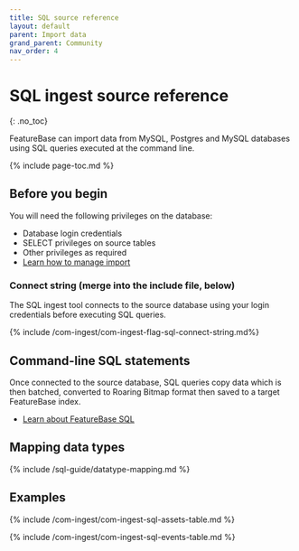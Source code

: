 ```yaml
---
title: SQL source reference
layout: default
parent: Import data
grand_parent: Community
nav_order: 4
---
```


# SQL ingest source reference
{: .no_toc}

FeatureBase can import data from MySQL, Postgres and MySQL databases using SQL queries executed at the command line.

{% include page-toc.md %}

## Before you begin

You will need the following privileges on the database:
* Database login credentials
* SELECT privileges on source tables
* Other privileges as required
* [Learn how to manage import](/docs/community/com-ingest/com-ingest-manage)

### Connect string (merge into the include file, below)

The SQL ingest tool connects to the source database using your login credentials before executing SQL queries.

{% include /com-ingest/com-ingest-flag-sql-connect-string.md%}

## Command-line SQL statements

Once connected to the source database, SQL queries copy data which is then batched, converted to Roaring Bitmap format then saved to a target FeatureBase index.

* [Learn about FeatureBase SQL](/sql-guide/sql-guide-home)

## Mapping data types

{% include /sql-guide/datatype-mapping.md %}

## Examples

{% include /com-ingest/com-ingest-sql-assets-table.md %}

{% include /com-ingest/com-ingest-sql-events-table.md %}
